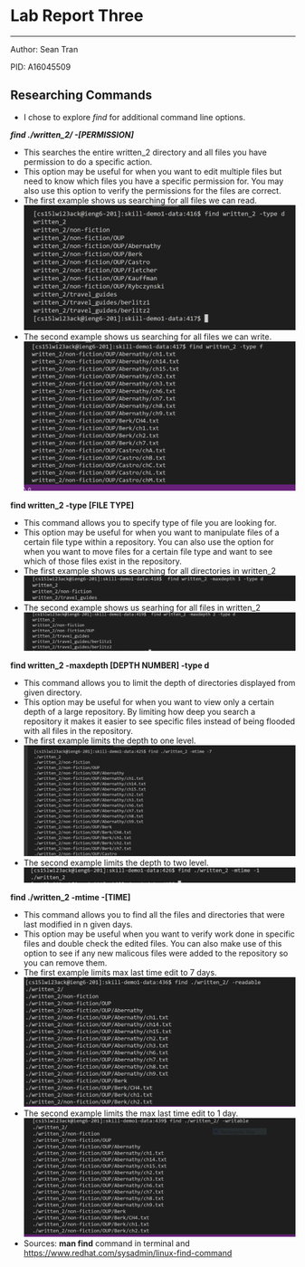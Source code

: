 # Lab Report Three 
---
Author: Sean Tran 

PID: A16045509

## Researching Commands
* I chose to explore _find_ for additional command line options.
 
***find ./written_2/ -[PERMISSION]***
* This searches the entire written_2 directory and all files you have permission to do a specific action.
* This option may be useful for when you want to edit multiple files but need to know which files you have a specific permission for. You may also use this option to verify the permissions for the files are correct. 
* The first example shows us searching for all files we can read.
![Image](2.13.1.PNG)
* The second example shows us searching for all files we can write. 
![Image](2.13.2.PNG)

**find written_2 -type [FILE TYPE]**
* This command allows you to specify type of file you are looking for.
* This option may be useful for when you want to manipulate files of a certain file type within a repository. You can also use the option for when you want to move files for a certain file type and want to see which of those files exist in the repository.
* The first example shows us searching for all directories in written_2
![Image](2.13.3.PNG)
* The second example shows us searhing for all files in written_2
![Image](2.13.4.PNG)

**find written_2 -maxdepth [DEPTH NUMBER] -type d**
* This command allows you to limit the depth of directories displayed from given directory.
* This option may be useful for when you want to view only a certain depth of a large repository. By limiting how deep you search a repository it makes it easier to see specific files instead of being flooded with all files in the repository.  
* The first example limits the depth to one level.
![Image](2.13.5.PNG)
* The second example limits the depth to two level.
![Image](2.13.6.PNG)

**find ./written_2 -mtime -[TIME]**
* This command allows you to find all the files and directories that were last modified in n given days.
* This option may be useful when you want to verify work done in specific files and double check the edited files. You can also make use of this option to see if any new malicous files were added to the repository so you can remove them.
* The first example limits max last time edit to 7 days.
![Image](2.13.7.PNG)
* The second example limits the max last time edit to 1 day.
![Image](2.13.8.PNG)
* Sources: **man find** command in terminal and https://www.redhat.com/sysadmin/linux-find-command
